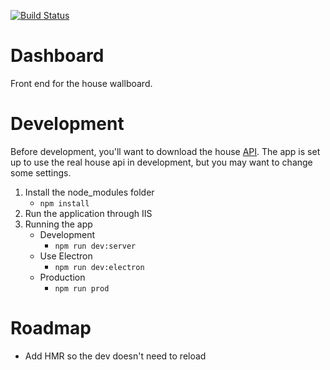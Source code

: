 [![Build Status](http://86.11.71.191:82/buildStatus/icon?job=Dashboard)](http://86.11.71.191:82/job/Dashboard/)
# Dashboard 
Front end for the house wallboard.

# Development
Before development, you'll want to download the house [API](https://github.com/WilliamJenner/HouseAPI).
The app is set up to use the real house api in development, but you may want to change some settings.

1. Install the node_modules folder 
    * ``npm install``
2. Run the application through IIS
3. Running the app
    * Development 
        * `npm run dev:server`
    * Use Electron 
        * `npm run dev:electron`
    * Production 
        * `npm run prod`

# Roadmap
- Add HMR so the dev doesn't need to reload
